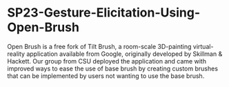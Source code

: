 # SP23-Gesture-Elicitation-Using-Open-Brush

Open Brush is a free fork of Tilt Brush, a room-scale 3D-painting virtual-reality application available from Google, originally developed by Skillman & Hackett. Our group from CSU deployed the application and came with improved ways to ease the use of base brush by creating custom brushes that can be implemented by users not wanting to use the base brush.

